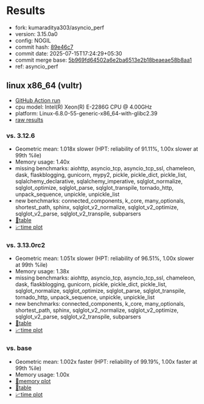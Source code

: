 # Results

- fork: kumaraditya303/asyncio_perf
- version: 3.15.0a0
- config: NOGIL
- commit hash: [89e46c7](https://github.com/kumaraditya303/cpython/commit/89e46c7)
- commit date: 2025-07-15T17:24:29+05:30
- commit merge base: [5b969fd64502a6e2ba6513e2b18beaeae58b8aa1](https://github.com/python/cpython/commit/5b969fd64502a6e2ba6513e2b18beaeae58b8aa1)
- ref: asyncio_perf

## linux x86_64 (vultr)

- [GitHub Action run](https://github.com/facebookexperimental/free-threading-benchmarking/actions/runs/16295052533)
- cpu model: Intel(R) Xeon(R) E-2286G CPU @ 4.00GHz
- platform: Linux-6.8.0-55-generic-x86_64-with-glibc2.39
- [raw results](bm-20250715-vultr-x86_64-kumaraditya303-asyncio_perf-3.15.0a0-89e46c7.json)

### vs. 3.12.6

- Geometric mean: 1.018x slower (HPT: reliability of 91.11%, 1.00x slower at 99th %ile)
- Memory usage: 1.40x
- missing benchmarks: aiohttp, asyncio_tcp, asyncio_tcp_ssl, chameleon, dask, flaskblogging, gunicorn, mypy2, pickle, pickle_dict, pickle_list, sqlalchemy_declarative, sqlalchemy_imperative, sqlglot_normalize, sqlglot_optimize, sqlglot_parse, sqlglot_transpile, tornado_http, unpack_sequence, unpickle, unpickle_list
- new benchmarks: connected_components, k_core, many_optionals, shortest_path, sphinx, sqlglot_v2_normalize, sqlglot_v2_optimize, sqlglot_v2_parse, sqlglot_v2_transpile, subparsers
- [📄table](bm-20250715-vultr-x86_64-kumaraditya303-asyncio_perf-3.15.0a0-89e46c7-vs-3.12.6.md)
- [📈time plot](bm-20250715-vultr-x86_64-kumaraditya303-asyncio_perf-3.15.0a0-89e46c7-vs-3.12.6.svg)

### vs. 3.13.0rc2

- Geometric mean: 1.051x slower (HPT: reliability of 96.51%, 1.00x slower at 99th %ile)
- Memory usage: 1.38x
- missing benchmarks: aiohttp, asyncio_tcp, asyncio_tcp_ssl, chameleon, dask, flaskblogging, gunicorn, pickle, pickle_dict, pickle_list, sqlglot_normalize, sqlglot_optimize, sqlglot_parse, sqlglot_transpile, tornado_http, unpack_sequence, unpickle, unpickle_list
- new benchmarks: connected_components, k_core, many_optionals, shortest_path, sphinx, sqlglot_v2_normalize, sqlglot_v2_optimize, sqlglot_v2_parse, sqlglot_v2_transpile, subparsers
- [📄table](bm-20250715-vultr-x86_64-kumaraditya303-asyncio_perf-3.15.0a0-89e46c7-vs-3.13.0rc2.md)
- [📈time plot](bm-20250715-vultr-x86_64-kumaraditya303-asyncio_perf-3.15.0a0-89e46c7-vs-3.13.0rc2.svg)

### vs. base

- Geometric mean: 1.002x faster (HPT: reliability of 99.19%, 1.00x faster at 99th %ile)
- Memory usage: 1.00x
- [🧠memory plot](bm-20250715-vultr-x86_64-kumaraditya303-asyncio_perf-3.15.0a0-89e46c7-vs-base-mem.svg)
- [📄table](bm-20250715-vultr-x86_64-kumaraditya303-asyncio_perf-3.15.0a0-89e46c7-vs-base.md)
- [📈time plot](bm-20250715-vultr-x86_64-kumaraditya303-asyncio_perf-3.15.0a0-89e46c7-vs-base.svg)

